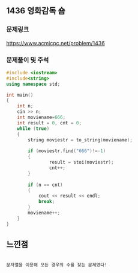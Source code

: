 ## 1436 영화감독 숌

### 문제링크
https://www.acmicpc.net/problem/1436

### 문제풀이 및 주석

```C++
#include <iostream>
#include<string>
using namespace std;

int main()
{
	int n;
	cin >> n;
	int moviename=666;
	int result = 0, cnt = 0;
	while (true)
	{
		string moviestr = to_string(moviename);
		
		if (moviestr.find("666")!=-1)
		{
				result = stoi(moviestr);
				cnt++;
		}
		
		if (n == cnt)
		{
			cout << result << endl;
			break;
		}
		moviename++;
	}
}
```


## 느낀점
```

문자열을 이용해 모든 경우의 수를 찾는 문제였다!

```